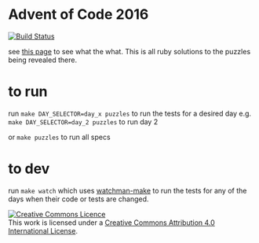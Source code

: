 # Advent of Code 2016

[![Build Status](https://travis-ci.org/pauldambra/adventofcode2016.svg?branch=master)](https://travis-ci.org/pauldambra/adventofcode2016)

see [this page](http://adventofcode.com/2016) to see what the what. This is all ruby solutions to the puzzles being revealed there.

# to run

run `make DAY_SELECTOR=day_x puzzles` to run the tests for a desired day e.g. `make DAY_SELECTOR=day_2 puzzles` to run day 2

or `make puzzles` to run all specs

# to dev

run `make watch` which uses [watchman-make](https://facebook.github.io/watchman/docs/watchman-make.html) to run the tests for any of the days when their code or tests are changed.

<a rel="license" href="http://creativecommons.org/licenses/by/4.0/"><img alt="Creative Commons Licence" style="border-width:0" src="https://i.creativecommons.org/l/by/4.0/88x31.png" /></a><br />This work is licensed under a <a rel="license" href="http://creativecommons.org/licenses/by/4.0/">Creative Commons Attribution 4.0 International License</a>. 